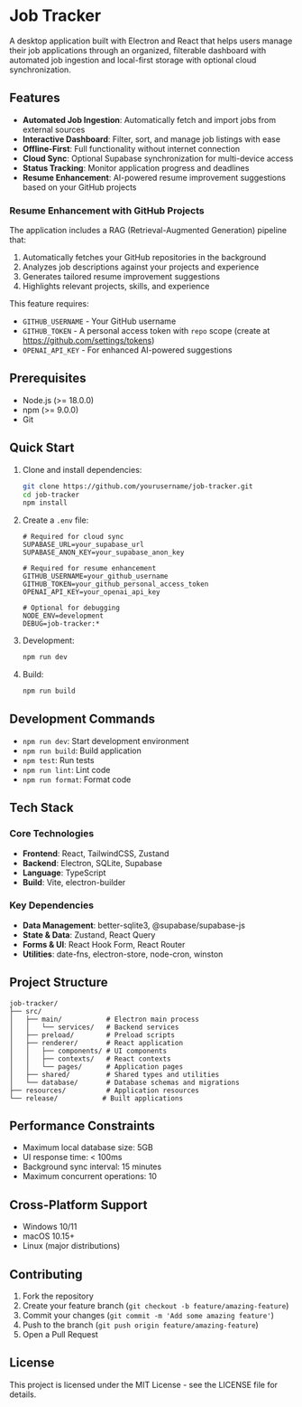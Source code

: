 # Job Tracker

A desktop application built with Electron and React that helps users manage their job applications through an organized, filterable dashboard with automated job ingestion and local-first storage with optional cloud synchronization.

## Features

- **Automated Job Ingestion**: Automatically fetch and import jobs from external sources
- **Interactive Dashboard**: Filter, sort, and manage job listings with ease
- **Offline-First**: Full functionality without internet connection
- **Cloud Sync**: Optional Supabase synchronization for multi-device access
- **Status Tracking**: Monitor application progress and deadlines
- **Resume Enhancement**: AI-powered resume improvement suggestions based on your GitHub projects

### Resume Enhancement with GitHub Projects

The application includes a RAG (Retrieval-Augmented Generation) pipeline that:

1. Automatically fetches your GitHub repositories in the background
2. Analyzes job descriptions against your projects and experience
3. Generates tailored resume improvement suggestions
4. Highlights relevant projects, skills, and experience

This feature requires:
- `GITHUB_USERNAME` - Your GitHub username
- `GITHUB_TOKEN` - A personal access token with `repo` scope (create at https://github.com/settings/tokens)
- `OPENAI_API_KEY` - For enhanced AI-powered suggestions

## Prerequisites

- Node.js (>= 18.0.0)
- npm (>= 9.0.0)
- Git

## Quick Start

1. Clone and install dependencies:
   ```bash
   git clone https://github.com/yourusername/job-tracker.git
   cd job-tracker
   npm install
   ```

2. Create a `.env` file:
   ```env
   # Required for cloud sync
   SUPABASE_URL=your_supabase_url
   SUPABASE_ANON_KEY=your_supabase_anon_key

   # Required for resume enhancement
   GITHUB_USERNAME=your_github_username
   GITHUB_TOKEN=your_github_personal_access_token
   OPENAI_API_KEY=your_openai_api_key

   # Optional for debugging
   NODE_ENV=development
   DEBUG=job-tracker:*
   ```

3. Development:
   ```bash
   npm run dev
   ```

4. Build:
   ```bash
   npm run build
   ```

## Development Commands

- `npm run dev`: Start development environment
- `npm run build`: Build application
- `npm test`: Run tests
- `npm run lint`: Lint code
- `npm run format`: Format code

## Tech Stack

### Core Technologies
- **Frontend**: React, TailwindCSS, Zustand
- **Backend**: Electron, SQLite, Supabase
- **Language**: TypeScript
- **Build**: Vite, electron-builder

### Key Dependencies
- **Data Management**: better-sqlite3, @supabase/supabase-js
- **State & Data**: Zustand, React Query
- **Forms & UI**: React Hook Form, React Router
- **Utilities**: date-fns, electron-store, node-cron, winston

## Project Structure

```
job-tracker/
├── src/
│   ├── main/           # Electron main process
│   │   └── services/   # Backend services
│   ├── preload/        # Preload scripts
│   ├── renderer/       # React application
│   │   ├── components/ # UI components
│   │   ├── contexts/   # React contexts
│   │   └── pages/      # Application pages
│   ├── shared/         # Shared types and utilities
│   └── database/       # Database schemas and migrations
├── resources/          # Application resources
└── release/           # Built applications
```

## Performance Constraints

- Maximum local database size: 5GB
- UI response time: < 100ms
- Background sync interval: 15 minutes
- Maximum concurrent operations: 10

## Cross-Platform Support

- Windows 10/11
- macOS 10.15+
- Linux (major distributions)

## Contributing

1. Fork the repository
2. Create your feature branch (`git checkout -b feature/amazing-feature`)
3. Commit your changes (`git commit -m 'Add some amazing feature'`)
4. Push to the branch (`git push origin feature/amazing-feature`)
5. Open a Pull Request

## License

This project is licensed under the MIT License - see the LICENSE file for details.
